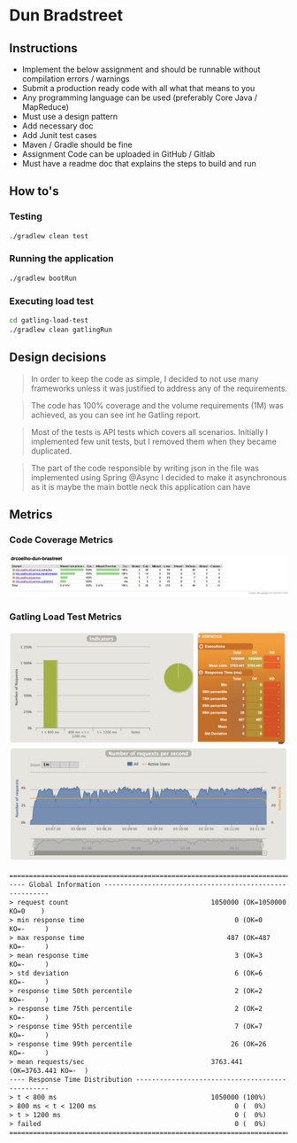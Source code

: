 # Dun Bradstreet

## Instructions
- Implement the below assignment and should be runnable without compilation errors / warnings
- Submit a production ready code with all what that means to you
- Any programming language can be used (preferably Core Java / MapReduce)
- Must use a design pattern
- Add necessary doc
- Add Junit test cases
- Maven / Gradle should be fine
- Assignment Code can be uploaded in GitHub / Gitlab
- Must have a readme doc that explains the steps to build and run

## How to's

### Testing
```bash
./gradlew clean test
```

### Running the application
```bash
./gradlew bootRun
```

### Executing load test
```bash
cd gatling-load-test
./gradlew clean gatlingRun
```

## Design decisions

> In order to keep the code as simple, I decided to not use many frameworks 
unless it was justified to address any of the requirements.

> The code has 100% coverage and the volume requirements (1M) was achieved, as you can see int he Gatling report.

> Most of the tests is API tests which covers all scenarios. 
> Initially I implemented few unit tests, but I removed them when they became duplicated. 

> The part of the code responsible by writing json in the file was implemented using Spring @Async
> I decided to make it asynchronous as it is maybe the main bottle neck this application can have

## Metrics

### Code Coverage Metrics

![code coverage](doc/code-coverage.png)

### Gatling Load Test Metrics
![load indicators](doc/indicators.png)
![load request per second](doc/requests-per-second.png)

```
================================================================================
---- Global Information --------------------------------------------------------
> request count                                    1050000 (OK=1050000 KO=0    )
> min response time                                      0 (OK=0      KO=-     )
> max response time                                    487 (OK=487    KO=-     )
> mean response time                                     3 (OK=3      KO=-     )
> std deviation                                          6 (OK=6      KO=-     )
> response time 50th percentile                          2 (OK=2      KO=-     )
> response time 75th percentile                          2 (OK=2      KO=-     )
> response time 95th percentile                          7 (OK=7      KO=-     )
> response time 99th percentile                         26 (OK=26     KO=-     )
> mean requests/sec                                3763.441 (OK=3763.441 KO=-  )
---- Response Time Distribution ------------------------------------------------
> t < 800 ms                                       1050000 (100%)
> 800 ms < t < 1200 ms                                   0 (  0%)
> t > 1200 ms                                            0 (  0%)
> failed                                                 0 (  0%)
================================================================================
```


